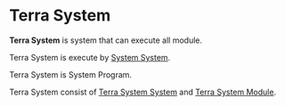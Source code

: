 # Terra System


**Terra System** is system that can execute all module.



Terra System is execute by [System System](../System/System/a.md).




Terra System is System Program.




Terra System consist of [Terra System System](System/a.md) and [Terra System Module](Module/a.md).